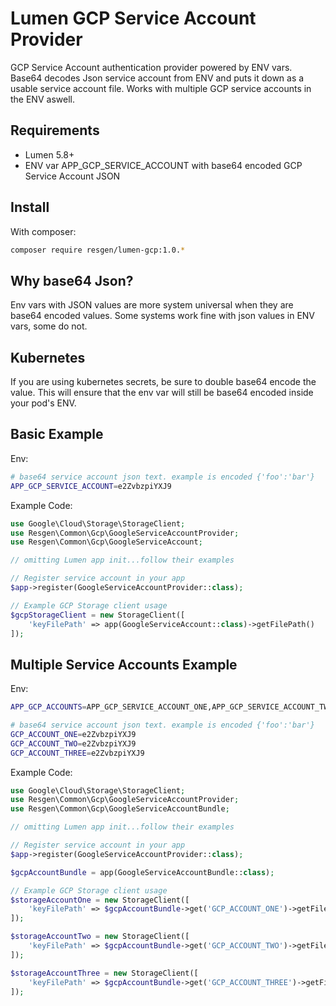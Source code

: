 # Lumen GCP Service Account Provider

GCP Service Account authentication provider powered by ENV vars. Base64 decodes Json service account from ENV and puts it down as a usable service account file. Works with multiple GCP service accounts in the ENV aswell.

## Requirements

- Lumen 5.8+
- ENV var APP_GCP_SERVICE_ACCOUNT with base64 encoded GCP Service Account JSON

## Install

With composer: 

```bash
composer require resgen/lumen-gcp:1.0.*
```

## Why base64 Json?

Env vars with JSON values are more system universal when they are base64 encoded values. Some systems work fine with json values in ENV vars, some do not. 

## Kubernetes

If you are using kubernetes secrets, be sure to double base64 encode the value. This will ensure that the env var will still be base64 encoded inside your pod's ENV.

## Basic Example

Env:

```bash
# base64 service account json text. example is encoded {'foo':'bar'}
APP_GCP_SERVICE_ACCOUNT=e2ZvbzpiYXJ9
```

Example Code:

```php
use Google\Cloud\Storage\StorageClient;
use Resgen\Common\Gcp\GoogleServiceAccountProvider;
use Resgen\Common\Gcp\GoogleServiceAccount;

// omitting Lumen app init...follow their examples

// Register service account in your app
$app->register(GoogleServiceAccountProvider::class);

// Example GCP Storage client usage
$gcpStorageClient = new StorageClient([
    'keyFilePath' => app(GoogleServiceAccount::class)->getFilePath()
]);

```


## Multiple Service Accounts Example

Env:

```bash
APP_GCP_ACCOUNTS=APP_GCP_SERVICE_ACCOUNT_ONE,APP_GCP_SERVICE_ACCOUNT_TWO,APP_GCP_SERVICE_ACCOUNT_THREE

# base64 service account json text. example is encoded {'foo':'bar'}
GCP_ACCOUNT_ONE=e2ZvbzpiYXJ9
GCP_ACCOUNT_TWO=e2ZvbzpiYXJ9
GCP_ACCOUNT_THREE=e2ZvbzpiYXJ9
```

Example Code:

```php
use Google\Cloud\Storage\StorageClient;
use Resgen\Common\Gcp\GoogleServiceAccountProvider;
use Resgen\Common\Gcp\GoogleServiceAccountBundle;

// omitting Lumen app init...follow their examples

// Register service account in your app
$app->register(GoogleServiceAccountProvider::class);

$gcpAccountBundle = app(GoogleServiceAccountBundle::class);

// Example GCP Storage client usage
$storageAccountOne = new StorageClient([
    'keyFilePath' => $gcpAccountBundle->get('GCP_ACCOUNT_ONE')->getFilePath()
]);

$storageAccountTwo = new StorageClient([
    'keyFilePath' => $gcpAccountBundle->get('GCP_ACCOUNT_TWO')->getFilePath()
]);

$storageAccountThree = new StorageClient([
    'keyFilePath' => $gcpAccountBundle->get('GCP_ACCOUNT_THREE')->getFilePath()
]);

```
